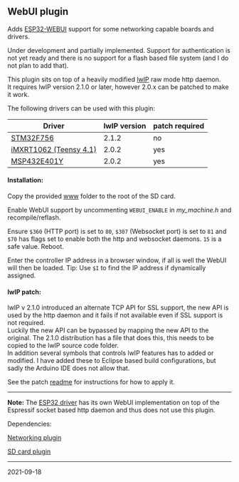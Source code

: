 ## WebUI plugin

Adds [ESP32-WEBUI](https://github.com/luc-github/ESP3D-webui) support for some networking capable boards and drivers.

Under development and partially implemented. Support for authentication is not yet ready and there is no support for a flash based file system \(and I do not plan to add that\).

This plugin sits on top of a heavily modified [lwIP](http://savannah.nongnu.org/projects/lwip/) raw mode http daemon.  
It requires lwIP version 2.1.0 or later, however 2.0.x can be patched to make it work.

The following drivers can be used with this plugin:

| Driver                                                            |lwIP version|patch required|
|-------------------------------------------------------------------|------------|--------------|
| [STM32F756](https://github.com/grblHAL/STM32F7xx)                 | 2.1.2      | no           |
| [iMXRT1062 \(Teensy 4.1\)](https://github.com/grblHAL/iMXRT1062)  | 2.0.2      | yes          |
| [MSP432E401Y](https://github.com/grblHAL/MSP432E401Y)             | 2.0.2      | yes          |

#### Installation: ####

Copy the provided [www](./www) folder to the root of the SD card.

Enable WebUI support by uncommenting `WEBUI_ENABLE` in _my_machine.h_ and recompile/reflash.

Ensure `$360` \(HTTP port\) is set to `80`, `$307` \(Websocket port\) is set to `81` and `$70` has flags set to enable both the http and websocket daemons. `15` is a safe value. Reboot.

Enter the controller IP address in a browser window, if all is well the WebUI will then be loaded. Tip: Use `$I` to find the IP address if dynamically assigned.

#### lwIP patch: ####

lwIP v 2.1.0 introduced an alternate TCP API for SSL support, the new API is used by the http daemon and it fails if not available even if SSL support is not required.  
Luckily the new API can be bypassed by mapping the new API to the original.  The 2.1.0 distribution has a file that does this, this needs to be copied to the lwIP source code folder.  
In addition several symbols that controls lwIP features has to added or modified.
I have added these to Eclipse based build configurations, but sadly the Arduino IDE does not allow that.  

See the patch [readme](./lwip%20patch/README.md) for instructions for how to apply it.

---

__Note:__ The [ESP32 driver](https://github.com/grblHAL/ESP32) has its own WebUI implementation on top of the Espressif socket based http daemon and thus does not use this plugin.

Dependencies:

[Networking plugin](https://github.com/grblHAL/Plugin_networking)

[SD card plugin](https://github.com/grblHAL/Plugin_SD_card)

---
2021-09-18

